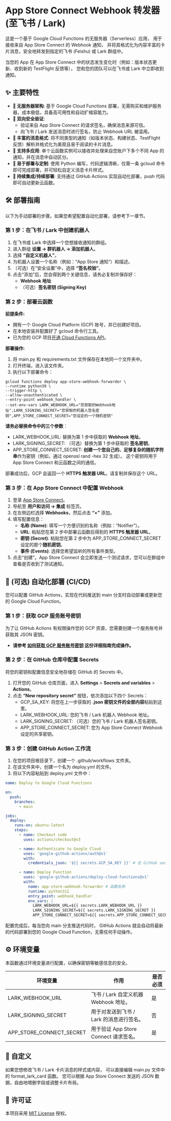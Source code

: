 # App Store Connect Webhook 转发器 (至飞书 / Lark)

这是一个基于 Google Cloud Functions 的无服务器（Serverless）应用，
用于接收来自 App Store Connect 的 Webhook 通知，
并将其格式化为内容丰富的卡片消息，安全地转发到指定的飞书 (Feishu) 或 Lark 群组中。

当您的 App 在 App Store Connect 中的状态发生变化时（例如：版本状态更新、收到新的 TestFlight 反馈等），
您和您的团队可以在飞书或 Lark 中立即收到通知。

## ✨ 主要特性

* **🚀 无服务器架构**: 基于 Google Cloud Functions 部署，无需购买和维护服务器，成本极低，具备高可用性和自动扩缩容能力。
* **🔐 双向安全验证**:
    * 验证来自 App Store Connect 的请求签名，确保消息来源可信。
    * 向飞书 / Lark 发送消息时进行签名，防止 Webhook URL 被滥用。
* **🎨 丰富的消息格式**: 将不同类型的通知（如版本状态、构建状态、TestFlight 反馈）解析并格式化为美观且易于阅读的卡片消息。
* **📱 支持多应用**: 单个云函数实例可以接收并处理来自您账户下多个不同 App 的通知，并在消息中自动区分。
* **🐍 易于部署与定制**: 使用 Python 编写，代码逻辑清晰，仅需一条 gcloud 命令即可完成部署，并可轻松自定义消息卡片样式。
* **🔄 持续集成/持续部署**: 支持通过 GitHub Actions 实现自动化部署，push 代码即可自动更新云函数。

## 🛠️ 部署指南

以下为手动部署的步骤。如果您希望配置自动化部署，请参考下一章节。

### 第 1 步：在飞书 / Lark 中创建机器人

1. 在飞书或 Lark 中选择一个您想接收通知的群组。
2. 进入群组 **设置 -> 群机器人 -> 添加机器人**。
3. 选择 **“自定义机器人”**。
4. 为机器人设置一个名称（例如：“App Store 通知”）和描述。
5. （可选）在“安全设置”中，选择 **“签名校验”**。
6. 点击“添加”后，您会得到两个关键信息，请务必复制并保存好：
    * **Webhook 地址**
    * （可选）**签名密钥 (Signing Key)**

### 第 2 步：部署云函数

**前提条件:**

* 拥有一个 Google Cloud Platform (GCP) 账号，并已创建好项目。
* 在本地安装并配置好了 gcloud 命令行工具。
* 已为您的 GCP 项目[开通 Cloud Functions API](https://console.cloud.google.com/apis/library/cloudfunctions.googleapis.com)。

**部署操作:**

1. 将 main.py 和 requirements.txt 文件保存在本地同一个文件夹中。
2. 打开终端，进入该文件夹。
3. 执行以下部署命令：

```
gcloud functions deploy app-store-webhook-forwarder \
--runtime python39 \
--trigger-http \
--allow-unauthenticated \
--entry-point webhook_handler \
--set-env-vars LARK_WEBHOOK_URL="您获取的Webhook地址",LARK_SIGNING_SECRET="您获取的机器人签名密钥",APP_STORE_CONNECT_SECRET="您设定的一个随机密钥"
```

**请务必替换命令中的三个参数**：

* LARK_WEBHOOK_URL: 替换为第 1 步中获取的 **Webhook 地址**。
* LARK_SIGNING_SECRET: （可选）替换为第 1 步中获取的 **签名密钥**。
* APP_STORE_CONNECT_SECRET: **创建一个您自己的、足够复杂的随机字符串**作为密钥（例如，通过 openssl rand -hex 32 生成）。
  这个密钥将用于 App Store Connect 和云函数之间的通信。

部署成功后，GCP 会返回一个 **HTTPS 触发器 URL**。请复制并保存这个 URL。

### 第 3 步：在 App Store Connect 中配置 Webhook

1. 登录 [App Store Connect](https://appstoreconnect.apple.com/)。
2. 导航至 **用户和访问 -> 集成** 标签页。
3. 在左侧边栏选择 **Webhooks**，然后点击 **“+”** 添加。
4. 填写配置信息：
    * **名称 (Name)**: 填写一个方便识别的名称（例如：“Notifier”）。
    * **URL**: 粘贴您在第 2 步中部署云函数后得到的 **HTTPS 触发器 URL**。
    * **密钥 (Secret)**: 粘贴您在第 2 步中为 APP_STORE_CONNECT_SECRET 设定的那个**随机密钥**。
    * **事件 (Events)**: 选择您希望监听的所有事件类型。
5. 点击“创建”。App Store Connect 会立即发送一个测试请求，您可以在群组中查看是否收到了测试通知。

## 🚀 (可选) 自动化部署 (CI/CD)

您可以配置 GitHub Actions，实现在代码推送到 main 分支时自动部署或更新您的 Google Cloud Function。

### 第 1 步：获取 GCP 服务账号密钥

为了让 GitHub Actions 有权限操作您的 GCP 资源，您需要创建一个服务账号并获取其 JSON 密钥。

* **请参考 [如何获取 GCP 服务账号密钥](https://www.google.com/search?q=gcp_service_account_key_guide.md) 这份详细指南完成操作。**

### 第 2 步：在 GitHub 仓库中配置 Secrets

将您的密钥和配置信息安全地存储在 GitHub 的 Secrets 中。

1. 打开您的 GitHub 仓库页面，进入 **Settings** > **Secrets and variables** > **Actions**。
2. 点击 **“New repository secret”** 按钮，依次添加以下四个 Secrets：
    * GCP_SA_KEY: 将您在上一步获取的 **.json 密钥文件的全部内容**粘贴到这里。
    * LARK_WEBHOOK_URL: 您的飞书 / Lark 机器人 Webhook 地址。
    * LARK_SIGNING_SECRET: （可选）您的飞书 / Lark 机器人签名密钥。
    * APP_STORE_CONNECT_SECRET: 您为 App Store Connect Webhook 设定的共享密钥。

### 第 3 步：创建 GitHub Action 工作流

1. 在您的项目根目录下，创建一个 .github/workflows 文件夹。
2. 在该文件夹中，创建一个名为 deploy.yml 的文件。
3. 将以下内容粘贴到 deploy.yml 文件中：

```yaml
name: Deploy to Google Cloud Functions

on:
  push:
    branches:
      - main

jobs:
  deploy:
    runs-on: ubuntu-latest
    steps:
      - name: Checkout code
        uses: actions/checkout@v3

      - name: Authenticate to Google Cloud
        uses: 'google-github-actions/auth@v1'
        with:
          credentials_json: '${{ secrets.GCP_SA_KEY }}' # 在 GitHub secrets 中配置 GCP 服务账号密钥

      - name: Deploy Function
        uses: 'google-github-actions/deploy-cloud-functions@v1'
        with:
          name: app-store-webhook-forwarder # 函数名称
          runtime: python312
          entry_point: webhook_handler
          env_vars: |
            LARK_WEBHOOK_URL=${{ secrets.LARK_WEBHOOK_URL }}
            LARK_SIGNING_SECRET=${{ secrets.LARK_SIGNING_SECRET }}
            APP_STORE_CONNECT_SECRET=${{ secrets.APP_STORE_CONNECT_SECRET }}
```

配置完成后，每当您向 main 分支推送代码时，
GitHub Actions 就会自动将最新的代码部署到您的
Google Cloud Function，无需任何手动操作。

## ⚙️ 环境变量

本函数通过环境变量进行配置，以确保密钥等敏感信息的安全。

| 环境变量                     | 作用                           | 是否必须 |
|--------------------------|------------------------------|------|
| LARK_WEBHOOK_URL         | 飞书 / Lark 自定义机器Webhook 地址。   | 是    |
| LARK_SIGNING_SECRET      | 用于对发送到飞书 / Lark 的消息进行签名。     | 否    |
| APP_STORE_CONNECT_SECRET | 用于验证 App Store Connect 请求签名。 | 是    |

## 🎨 自定义

如果您想修改飞书 / Lark 卡片消息的样式或内容，
可以直接编辑 main.py 文件中的 format_lark_card 函数。
您可以根据 App Store Connect 发送的 JSON 数据，自由地增删字段或调整卡片布局。

## 📄 许可证

本项目采用 [MIT License](https://opensource.org/licenses/MIT) 授权。
